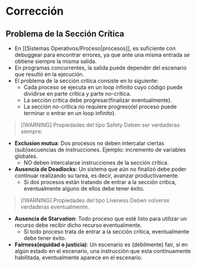 # Corrección
## Problema de la Sección Crítica
- En [[Sistemas Operativos/Proceso|procesos]], es suficiente con debuggear para encontrar errores, ya que ante una misma entrada se obtiene siempre la misma salida.
- En programas concurrentes, la salida puede depender del escenario que resultó en la ejecución.
- El problema de la sección crítica consiste en lo siguiente:
	- Cada proceso se ejecuta en un loop infinito cuyo código puede dividirse en parte crítica y parte no-crítica.
	- La sección crítica debe progresar(finalizar eventualmente).
	- La sección no-crítica no requiere progreso(el proceso puede terminar o entrar en un loop infinito).


> [!WARNING] Propiedades del tipo Safety
> Deben ser verdaderas siempre.

- **Exclusion mutua**: Dos procesos no deben intercalar ciertas (sub)secuencias de instrucciones. Ejemplo: incremento de variables globales.
	- NO deben intercalarse instrucciones de la sección crítica.
- **Ausencia de Deadlocks**: Un sistema que aún no finalizó debe poder continuar realizando su tarea, es decir, avanzar productivamente.
	- Si dos procesos están tratando de entrar a la sección critica, eventualmente alguno de ellos debe tener éxito.


> [!WARNING] Propiedades del tipo Liveness
> Deben volverse verdaderas eventualmente.

- **Ausencia de Starvation**: Todo proceso que esté listo para utilizar un recurso debe recibir dicho recurso eventualmente.
	- Si todo proceso trata de entrar a la sección critica, eventualmente debe tener éxito.
- **Fairness(equidad o justicia)**: Un escenario es (débilmente) fair, si en algún estado en el escenario, una instrucción que esta continuamente habilitada, eventualmente aparece en el escenario.